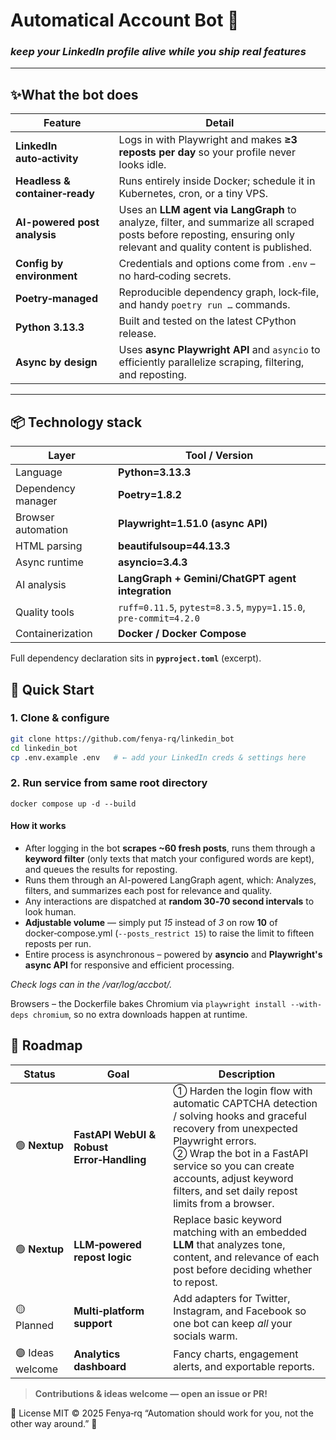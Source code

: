 # Automatical Account Bot 🤖
### *keep your LinkedIn profile alive while you ship real features*

---

## ✨What the bot does
| Feature                        | Detail |
|--------------------------------|--------|
| **LinkedIn auto‑activity**     | Logs in with Playwright and makes **≥3 reposts per day** so your profile never looks idle. |
| **Headless & container‑ready** | Runs entirely inside Docker; schedule it in Kubernetes, cron, or a tiny VPS. |
| **AI-powered post analysis**   | Uses an **LLM agent via LangGraph** to analyze, filter, and summarize all scraped posts before reposting, ensuring only relevant and quality content is published. |
| **Config by environment**      | Credentials and options come from `.env` – no hard‑coding secrets. |
| **Poetry‑managed**             | Reproducible dependency graph, lock‑file, and handy `poetry run …` commands. |
| **Python 3.13.3**              | Built and tested on the latest CPython release. |
| **Async by design**            | Uses **async Playwright API** and `asyncio` to efficiently parallelize scraping, filtering, and reposting. |

---

## 📦 Technology stack
| Layer              | Tool / Version                                                   |
|--------------------|------------------------------------------------------------------|
| Language           | **Python=3.13.3**                                                |
| Dependency manager | **Poetry=1.8.2**                                                 |
| Browser automation | **Playwright=1.51.0 (async API)**                                |
| HTML parsing       | **beautifulsoup=44.13.3**                                        |
| Async runtime      | **asyncio=3.4.3**                                                |
| AI analysis        | **LangGraph + Gemini/ChatGPT agent integration**                 |
| Quality tools      | `ruff=0.11.5`, `pytest=8.3.5`, `mypy=1.15.0`, `pre‑commit=4.2.0` |
| Containerization   | **Docker / Docker Compose**                                      |

Full dependency declaration sits in **`pyproject.toml`** (excerpt).

## 🚀 Quick Start

### 1. Clone & configure

```bash
git clone https://github.com/fenya-rq/linkedin_bot
cd linkedin_bot
cp .env.example .env   # ← add your LinkedIn creds & settings here
```

### 2. Run service from same root directory
`docker compose up -d --build`

#### How it works

* After logging in the bot **scrapes ~60 fresh posts**, runs them through a **keyword filter** (only texts that match your configured words are kept), and queues the results for reposting.
* Runs them through an AI-powered LangGraph agent, which: Analyzes, filters, and summarizes each post for relevance and quality.
* Any interactions are dispatched at **random 30‑70 second intervals** to look human.
* **Adjustable volume** — simply put *15* instead of *3* on row **10** of docker‑compose.yml (`--posts_restrict 15`) to raise the limit to fifteen reposts per run.
* Entire process is asynchronous – powered by **asyncio** and **Playwright's async API** for responsive and efficient processing.

_Check logs can in the /var/log/accbot/._

Browsers – the Dockerfile bakes Chromium via
```playwright install --with-deps chromium```,
so no extra downloads happen at runtime.

## 🔮 Roadmap

| Status | Goal | Description |
|--------|------|-------------|
| 🟢 **Nextup** | **FastAPI WebUI & Robust Error‑Handling** | ① Harden the login flow with automatic CAPTCHA detection / solving hooks and graceful recovery from unexpected Playwright errors.<br>② Wrap the bot in a FastAPI service so you can create accounts, adjust keyword filters, and set daily repost limits from a browser. |
| 🟢 **Nextup** | **LLM‑powered repost logic** | Replace basic keyword matching with an embedded **LLM** that analyzes tone, content, and relevance of each post before deciding whether to repost. |
| 🟡 Planned | **Multi‑platform support** | Add adapters for Twitter, Instagram, and Facebook so one bot can keep *all* your socials warm. |
| 🟣 Ideas welcome | **Analytics dashboard** | Fancy charts, engagement alerts, and exportable reports. |

> **Contributions & ideas welcome — open an issue or PR!**

📄 License
MIT © 2025 Fenya‑rq
“Automation should work for you, not the other way around.” 🚀
